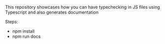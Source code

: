This repository showcases how you can have typechecking in JS files using Typescript and also generates documentation

Steps:

* npm install
* npm run docs